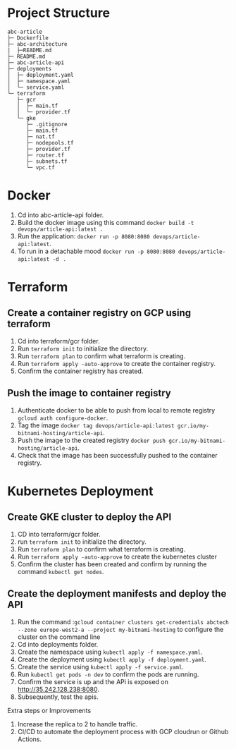 # Project Structure
```
abc-article
├─ Dockerfile
├─ abc-architecture
|  ├─README.md
├─ README.md
├─ abc-article-api
├─ deployments
│  ├─ deployment.yaml
│  ├─ namespace.yaml
│  └─ service.yaml
└─ terraform
   ├─ gcr
   │  ├─ main.tf
   │  └─ provider.tf
   └─ gke
      ├─ .gitignore
      ├─ main.tf
      ├─ nat.tf
      ├─ nodepools.tf
      ├─ provider.tf
      ├─ router.tf
      ├─ subnets.tf
      └─ vpc.tf
```
# Docker

1. Cd into abc-article-api folder. 
2. Build the docker image using this command `docker build -t devops/article-api:latest .`
3. Run the application: `docker run -p 8080:8080 devops/article-api:latest`.
4. To run in a detachable mood `docker run -p 8080:8080 devops/article-api:latest -d ` .

# Terraform 

## Create a container registry on GCP using terraform

1. Cd into terraform/gcr folder.
2. Run `terraform init` to  initialize the directory.
3. Run `terraform plan` to confirm what terraform is creating.
4. Run `terraform apply -auto-approve` to create the container registry.
5. Confirm the container registry has created.


## Push the image to container registry

1. Authenticate docker to be able to push from local to remote registry `gcloud auth configure-docker`.
2. Tag the image `docker tag devops/article-api:latest gcr.io/my-bitnami-hosting/article-api`.
3. Push the image to the created registry `docker push gcr.io/my-bitnami-hosting/article-api`.
4. Check that the image has been successfully pushed to the container registry.

# Kubernetes Deployment
## Create GKE cluster to deploy the API

1. CD into terraform/gcr folder.
2. run `terraform init` to  initialize the directory.
3. Run `terraform plan` to confirm what terraform is creating.
4. Run `terraform apply -auto-approve` to create the kubernetes cluster
5. Confirm the cluster has been created and confirm by running the command `kubectl get nodes`.

## Create the deployment manifests and deploy the API
1. Run the command :`gcloud container clusters get-credentials abctech --zone europe-west2-a --project my-bitnami-hosting` to configure the cluster on the command line
2. Cd into deployments folder.
3. Create the namespace using `kubectl apply -f namespace.yaml`.
4. Create the deployment using ```kubectl apply -f deployment.yaml```.
5. Create the service using `kubectl apply -f service.yaml`.
6. Run `kubectl get pods -n dev` to confirm the pods are running.
7. Confirm the service is up and the APi is exposed on http://35.242.128.238:8080.
8. Subsequently, test the apis.

Extra steps or Improvements
1. Increase the replica to 2 to handle traffic.
2. CI/CD to automate the deployment process with GCP cloudrun or Github Actions.
